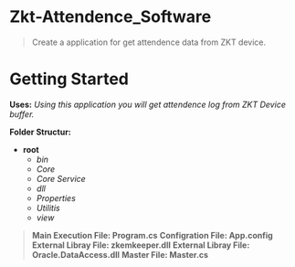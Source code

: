 # Zkt-Attendence_Software
> Create a application for get attendence data from ZKT device.


# Getting Started
**Uses:** *Using this application you will get attendence log from ZKT Device buffer.*

**Folder Structur:**
- **root**
    - *bin*
    - *Core*
    - *Core Service*
    - *dll*
    - *Properties*
    - *Utilitis*
    - *view*
> **Main Execution File: Program.cs**
> **Configration File: App.config**
> **External Libray File: zkemkeeper.dll**
> **External Libray File: Oracle.DataAccess.dll**
> **Master File: Master.cs**
